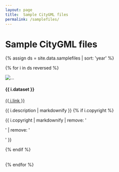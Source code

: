 ```yaml
---
layout: page
title:  Sample CityGML files
permalink: /samplefiles/
---
```


# Sample CityGML files

{% assign ds = site.data.samplefiles | sort: 'year' %}

{% for i in ds reversed %}

<div class="row">
  <div class="col-lg-3 col-md-4 col-sm-6">
    <img class="img-responsive" src="{{ i.image }}" alt="...">
  </div>
  <div class="col-lg-9 col-md-8 col-sm-6">
    <h4>{{ i.dataset }}</h4>
    <p><a href="{{ i.link }}">{{ i.link }}</a></p>
    {{ i.description | markdownify }}
    {% if i.copyright %}
    <p><i class="fa fa-copyright" aria-hidden="true"></i> {{ i.copyright | markdownify | remove: '<p>' | remove: '</p>' }}</p>
    {% endif %}
  </div>
</div>
<br>

{% endfor %}